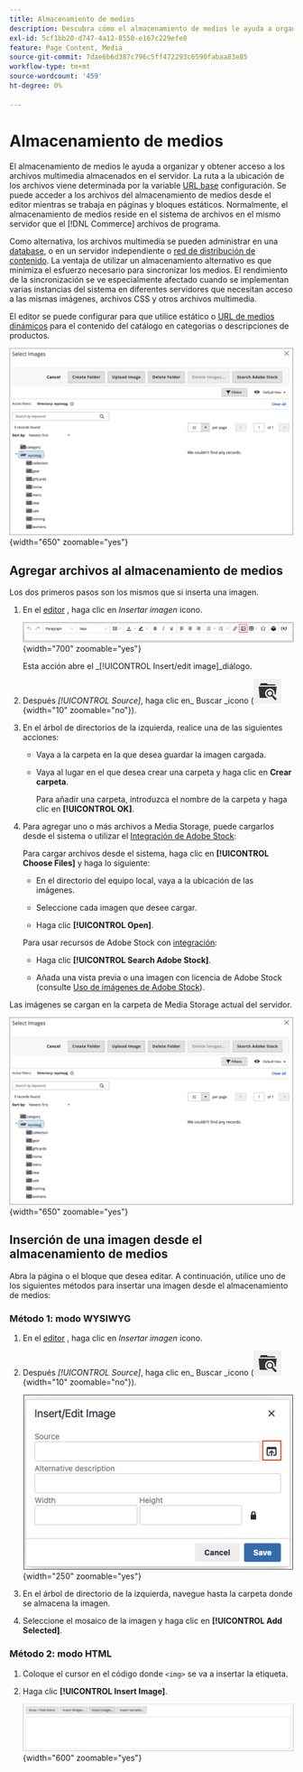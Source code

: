```yaml
---
title: Almacenamiento de medios
description: Descubra cómo el almacenamiento de medios le ayuda a organizar y obtener acceso a los archivos de medios de Commerce que se almacenan en el servidor.
exl-id: 5cf1bb20-d747-4a12-8558-e167c229efe8
feature: Page Content, Media
source-git-commit: 7dae6b6d387c796c5ff472293c6590fabaa83e85
workflow-type: tm+mt
source-wordcount: '459'
ht-degree: 0%

---
```


# Almacenamiento de medios

El almacenamiento de medios le ayuda a organizar y obtener acceso a los archivos multimedia almacenados en el servidor. La ruta a la ubicación de los archivos viene determinada por la variable [URL base](../stores-purchase/store-urls.md) configuración. Se puede acceder a los archivos del almacenamiento de medios desde el editor mientras se trabaja en páginas y bloques estáticos. Normalmente, el almacenamiento de medios reside en el sistema de archivos en el mismo servidor que el [!DNL Commerce] archivos de programa.

Como alternativa, los archivos multimedia se pueden administrar en una [database](media-storage-database.md), o en un servidor independiente o [red de distribución de contenido](media-storage-content-delivery-network.md). La ventaja de utilizar un almacenamiento alternativo es que minimiza el esfuerzo necesario para sincronizar los medios. El rendimiento de la sincronización se ve especialmente afectado cuando se implementan varias instancias del sistema en diferentes servidores que necesitan acceso a las mismas imágenes, archivos CSS y otros archivos multimedia.

El editor se puede configurar para que utilice estático o [URL de medios dinámicos](../catalog/catalog-urls.md#configure-catalog-media-url-format) para el contenido del catálogo en categorías o descripciones de productos.

![[!DNL Commerce] Almacenamiento de medios](./assets/media-storage.png){width="650" zoomable="yes"}

## Agregar archivos al almacenamiento de medios

Los dos primeros pasos son los mismos que si inserta una imagen.

1. En el [editor](editor.md) , haga clic en _Insertar imagen_ icono.

   ![Icono Insertar imagen](./assets/editor-toolbar-image-button.png){width="700" zoomable="yes"}

   Esta acción abre el _[!UICONTROL Insert/edit image]_diálogo.

1. Después _[!UICONTROL Source]_, haga clic en_ Buscar _icono (![Icono de búsqueda](./assets/media-gallery-icon-browse.png){width="10" zoomable="no"}).

1. En el árbol de directorios de la izquierda, realice una de las siguientes acciones:

   - Vaya a la carpeta en la que desea guardar la imagen cargada.

   - Vaya al lugar en el que desea crear una carpeta y haga clic en **Crear carpeta**.

     Para añadir una carpeta, introduzca el nombre de la carpeta y haga clic en **[!UICONTROL OK]**.

1. Para agregar uno o más archivos a Media Storage, puede cargarlos desde el sistema o utilizar el [Integración de Adobe Stock](adobe-stock.md):

   Para cargar archivos desde el sistema, haga clic en **[!UICONTROL Choose Files]** y haga lo siguiente:

   - En el directorio del equipo local, vaya a la ubicación de las imágenes.

   - Seleccione cada imagen que desee cargar.

   - Haga clic **[!UICONTROL Open]**.

   Para usar recursos de Adobe Stock con [integración](adobe-stock.md):

   - Haga clic **[!UICONTROL Search Adobe Stock]**.

   - Añada una vista previa o una imagen con licencia de Adobe Stock (consulte [Uso de imágenes de Adobe Stock](adobe-stock-manage.md)).

Las imágenes se cargan en la carpeta de Media Storage actual del servidor.

![[!DNL Commerce] Almacenamiento de medios](./assets/media-storage.png){width="650" zoomable="yes"}

## Inserción de una imagen desde el almacenamiento de medios

Abra la página o el bloque que desea editar. A continuación, utilice uno de los siguientes métodos para insertar una imagen desde el almacenamiento de medios:

### Método 1: modo WYSIWYG

1. En el [editor](editor.md) , haga clic en _Insertar imagen_ icono.

1. Después _[!UICONTROL Source]_, haga clic en_ Buscar _icono (![Icono de búsqueda](./assets/media-gallery-icon-browse.png){width="10" zoomable="no"}).

   ![Selección del icono de búsqueda](./assets/editor-dialog-insert-image.png){width="250" zoomable="yes"}

1. En el árbol de directorio de la izquierda, navegue hasta la carpeta donde se almacena la imagen.

1. Seleccione el mosaico de la imagen y haga clic en **[!UICONTROL Add Selected]**.

### Método 2: modo HTML

1. Coloque el cursor en el código donde `<img>` se va a insertar la etiqueta.

1. Haga clic **[!UICONTROL Insert Image]**.

   ![Insertar imagen (modo HTML)](./assets/editor-html-mode-insert-image.png){width="600" zoomable="yes"}

